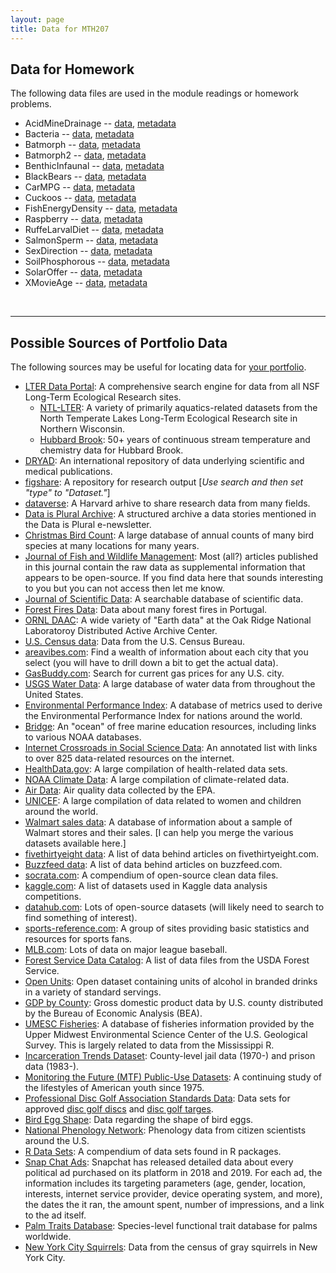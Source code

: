 ```yaml
---
layout: page
title: Data for MTH207
---
```


## Data for Homework

The following data files are used in the module readings or homework problems.

* AcidMineDrainage -- [data](https://raw.githubusercontent.com/droglenc/NCData/master/AcidMineDrainage.csv), [metadata](https://raw.githubusercontent.com/droglenc/NCData/master/AcidMineDrainage_meta.txt)
* Bacteria -- [data](https://raw.githubusercontent.com/droglenc/NCData/master/Bacteria.csv), [metadata](https://raw.githubusercontent.com/droglenc/NCData/master/Bacteria_meta.txt)
* Batmorph -- [data](https://raw.githubusercontent.com/droglenc/NCData/master/Batmorph.csv), [metadata](https://raw.githubusercontent.com/droglenc/NCData/master/Batmorph_meta.txt)
* Batmorph2 -- [data](https://raw.githubusercontent.com/droglenc/NCData/master/Batmorph2.csv), [metadata](https://raw.githubusercontent.com/droglenc/NCData/master/Batmorph2_meta.txt)
* BenthicInfaunal -- [data](https://raw.githubusercontent.com/droglenc/NCData/master/BenthicInfaunal.csv), [metadata](https://raw.githubusercontent.com/droglenc/NCData/master/BenthicInfaunal_meta.txt)
* BlackBears -- [data](https://raw.githubusercontent.com/droglenc/NCData/master/BlackBears.csv), [metadata](https://raw.githubusercontent.com/droglenc/NCData/master/BlackBears_meta.txt)
* CarMPG -- [data](https://raw.githubusercontent.com/droglenc/NCData/master/CarMPG.csv), [metadata](https://raw.githubusercontent.com/droglenc/NCData/master/CarMPG_meta.txt)
* Cuckoos -- [data](https://raw.githubusercontent.com/droglenc/NCData/master/Cuckoos.csv), [metadata](https://raw.githubusercontent.com/droglenc/NCData/master/Cuckoos_meta.txt)
* FishEnergyDensity -- [data](https://raw.githubusercontent.com/droglenc/NCData/master/FishEnergyDensity.csv), [metadata](https://raw.githubusercontent.com/droglenc/NCData/master/FishEnergyDensity_meta.txt)
* Raspberry -- [data](https://raw.githubusercontent.com/droglenc/NCData/master/Raspberry.csv), [metadata](https://raw.githubusercontent.com/droglenc/NCData/master/Raspberry_meta.txt)
* RuffeLarvalDiet -- [data](https://raw.githubusercontent.com/droglenc/NCData/master/RuffeLarvalDiet.csv), [metadata](https://raw.githubusercontent.com/droglenc/NCData/master/RuffeLarvalDiet_meta.txt)
* SalmonSperm -- [data](https://raw.githubusercontent.com/droglenc/NCData/master/SalmonSperm.csv), [metadata](https://raw.githubusercontent.com/droglenc/NCData/master/SalmonSperm_meta.txt)
* SexDirection -- [data](https://raw.githubusercontent.com/droglenc/NCData/master/SexDirection.csv), [metadata](https://raw.githubusercontent.com/droglenc/NCData/master/SexDirection_meta.txt)
* SoilPhosphorous -- [data](https://raw.githubusercontent.com/droglenc/NCData/master/SoilPhosphorous.csv), [metadata](https://raw.githubusercontent.com/droglenc/NCData/master/SoilPhosphorous_meta.txt)
* SolarOffer -- [data](https://raw.githubusercontent.com/droglenc/NCData/master/SolarOffer.csv), [metadata](https://raw.githubusercontent.com/droglenc/NCData/master/SolarOffer_meta.txt)
* XMovieAge -- [data](https://raw.githubusercontent.com/droglenc/NCData/master/XMovieAge.csv), [metadata](https://raw.githubusercontent.com/droglenc/NCData/master/XMovieAge_meta.txt)

<br>

----

## Possible Sources of Portfolio Data

The following sources may be useful for locating data for [your portfolio](Syllabus-Current#portfolio).

* [LTER Data Portal](https://portal.lternet.edu/nis/home.jsp#): A comprehensive search engine for data from all NSF Long-Term Ecological Research sites.
    * [NTL-LTER](https://lter.limnology.wisc.edu/data): A variety of primarily aquatics-related datasets from the North Temperate Lakes Long-Term Ecological Research site in Northern Wisconsin.
    * [Hubbard Brook](https://portal.lternet.edu/nis/mapbrowse?packageid=knb-lter-hbr.208.2): 50+ years of continuous stream temperature and chemistry data for Hubbard Brook.
* [DRYAD](http://www.datadryad.org/): An international repository of data underlying scientific and medical publications.
* [figshare](https://figshare.com/): A repository for research output [*Use search and then set "type" to "Dataset."*]
* [dataverse](https://dataverse.harvard.edu/): A Harvard arhive to share research data from many fields.
* [Data is Plural Archive](https://docs.google.com/spreadsheets/d/1wZhPLMCHKJvwOkP4juclhjFgqIY8fQFMemwKL2c64vk/edit#gid=0): A structured archive a data stories mentioned in the Data is Plural e-newsletter.
* [Christmas Bird Count](http://netapp.audubon.org/CBCObservation/): A large database of annual counts of many bird species at many locations for many years.
* [Journal of Fish and Wildlife Management](http://fwspubs.org/): Most (all?) articles published in this journal contain the raw data as supplemental information that appears to be open-source. If you find data here that sounds interesting to you but you can not access then let me know.
* [Journal of Scientific Data](https://www.nature.com/sdata/): A searchable database of scientific data.
* [Forest Fires Data](https://archive.ics.uci.edu/ml/datasets/Forest+Fires): Data about many forest fires in Portugal.
* [ORNL DAAC](https://daac.ornl.gov/): A wide variety of "Earth data" at the Oak Ridge National Laboratoroy Distributed Active Archive Center.
* [U.S. Census data](https://www.census.gov/): Data from the U.S. Census Bureau.
* [areavibes.com](https://www.areavibes.com/): Find a wealth of information about each city that you select (you will have to drill down a bit to get the actual data).
* [GasBuddy.com](https://www.gasbuddy.com/): Search for current gas prices for any U.S. city.
* [USGS Water Data](https://waterdata.usgs.gov/nwis/rt): A large database of water data from throughout the United States.
* [Environmental Performance Index](https://epi.envirocenter.yale.edu/epi-downloads): A database of metrics used to derive the Environmental Performance Index for nations around the world. 
* [Bridge](http://www2.vims.edu/bridge/search/bridge1output_menu.cfm?q=data): An "ocean" of free marine education resources, including links to various NOAA databases.
* [Internet Crossroads in Social Science Data](https://www.disc.wisc.edu/newcrossroads/index.asp): An annotated list with links to over 825 data-related resources on the internet.
* [HealthData.gov](https://healthdata.gov/): A large compilation of health-related data sets.
* [NOAA Climate Data](https://www.ncdc.noaa.gov/data-access/quick-links): A large compilation of climate-related data.
* [Air Data](https://www.epa.gov/outdoor-air-quality-data): Air quality data collected by the EPA.
* [UNICEF](https://data.unicef.org/): A large compilation of data related to women and children around the world.
* [Walmart sales data](https://www.kaggle.com/c/walmart-recruiting-store-sales-forecasting/data): A database of information about a sample of Walmart stores and their sales. [I can help you merge the various datasets available here.]
* [fivethirtyeight data](https://data.fivethirtyeight.com/): A list of data behind articles on fivethirtyeight.com.
* [Buzzfeed data](https://github.com/BuzzFeedNews/everything): A list of data behind articles on buzzfeed.com.
* [socrata.com](https://opendata.socrata.com/): A compendium of open-source clean data files.
* [kaggle.com](https://www.kaggle.com/datasets): A list of datasets used in Kaggle data analysis competitions.
* [datahub.com](https://old.datahub.io/dataset): Lots of open-source datasets (will likely need to search to find something of interest).
* [sports-reference.com](https://www.sports-reference.com/): A group of sites providing basic statistics and resources for sports fans.
* [MLB.com](https://www.mlb.com/): Lots of data on major league baseball.
* [Forest Service Data Catalog](https://www.fs.usda.gov/rds/archive/Catalog): A list of data files from the USDA Forest Service.
* [Open Units](https://www.getthedata.com/open-units): Open dataset containing units of alcohol in branded drinks in a variety of standard servings.
* [GDP by County](https://www.bea.gov/news/2018/prototype-gross-domestic-product-county-2012-2015): Gross domestic product data by U.S. county distributed by the Bureau of Economic Analysis (BEA).
* [UMESC Fisheries](https://www.umesc.usgs.gov/data_library/fisheries/fish1_query.shtml): A database of fisheries information provided by the Upper Midwest Environmental Science Center of the U.S. Geological Survey. This is largely related to data from the Mississippi R.
* [Incarceration Trends Dataset](https://github.com/vera-institute/incarceration_trends): County-level jail data (1970-) and prison data (1983-).
* [Monitoring the Future (MTF) Public-Use Datasets](https://www.icpsr.umich.edu/icpsrweb/NAHDAP/series/35/variables): A continuing study of the lifestyles of American youth since 1975.
* [Professional Disc Golf Association Standards Data](https://www.pdga.com/pdga-documents/technical-standards): Data sets for approved [disc golf discs](https://www.pdga.com/files/pdga_approved_discs_021319a.xls) and [disc golf targes](https://www.pdga.com/files/pdga_approved_targets_100818.xls).
* [Bird Egg Shape](http://science.sciencemag.org/content/suppl/2017/06/21/356.6344.1249.DC1): Data regarding the shape of bird eggs.
* [National Phenology Network](https://www.usanpn.org/data/observational): Phenology data from citizen scientists around the U.S.
* [R Data Sets](https://vincentarelbundock.github.io/Rdatasets/datasets.html): A compendium of data sets found in R packages.
* [Snap Chat Ads](https://www.snap.com/en-US/political-ads/): Snapchat has released detailed data about every political ad purchased on its platform in 2018 and 2019. For each ad, the information includes its targeting parameters (age, gender, location, interests, internet service provider, device operating system, and more), the dates the it ran, the amount spent, number of impressions, and a link to the ad itself. 
* [Palm Traits Database](https://datadryad.org/stash/dataset/doi:10.5061/dryad.ts45225): Species-level functional trait database for palms worldwide.
* [New York City Squirrels](https://github.com/mine-cetinkaya-rundel/nycsquirrels18): Data from the census of gray squirrels in New York City.
